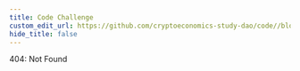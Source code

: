 ```yaml
---
title: Code Challenge
custom_edit_url: https://github.com/cryptoeconomics-study-dao/code//blob/master/ch2/2.1/README.md
hide_title: false
---
```

<!-- This file is generated by /website/scripts/sync-util.js - changes will be overwritten! -->

404: Not Found

